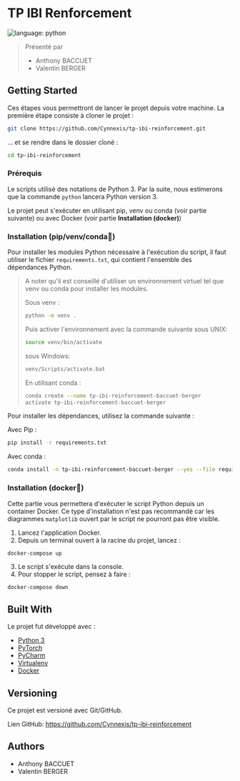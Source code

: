 # TP IBI Renforcement

![language: python][shield-language]

> Présenté par
> * Anthony BACCUET
> * Valentin BERGER

## Getting Started

Ces étapes vous permettront de lancer le projet depuis votre machine. La première étape consiste à cloner le projet :

```bash
git clone https://github.com/Cynnexis/tp-ibi-reinforcement.git
```

... et se rendre dans le dossier cloné :

```bash
cd tp-ibi-reinforcement
```

### Prérequis

Le scripts utilisé des notations de Python 3. Par la suite, nous estimerons que la commande `python` lancera Python version 3.

Le projet peut s'exécuter en utilisant pip, venv ou conda (voir partie suivante) ou avec Docker (voir partie **Installation (docker)**)

### Installation (pip/venv/conda🐍)

Pour installer les modules Python nécessaire à l'exécution du script, il faut utiliser le fichier `requirements.txt`, qui contient l'ensemble des dépendances Python.

> A noter qu'il est conseillé d'utiliser un environnement virtuel tel que venv ou conda pour installer les modules.
>
> Sous venv :
>
> ```bash
> python -m venv .
> ```
> 
> Puis activer l'environnement avec la commande suivante sous UNIX:
>
> ```bash
> source venv/bin/activate
> ```
> 
> sous Windows:
>
> ```bash
> venv/Scripts/activate.bat
> ```
> 
> En utilisant conda :
>
> ```bash
> conda create --name tp-ibi-reinforcement-baccuet-berger
> activate tp-ibi-reinforcement-baccuet-berger
> ```

Pour installer les dépendances, utilisez la commande suivante :

Avec Pip :

```bash
pip install -r requirements.txt
```

Avec conda :

```bash
conda install -n tp-ibi-reinforcement-baccuet-berger --yes --file requirements.txt
```

### Installation (docker🐳)

Cette partie vous permettera d'exécuter le script Python depuis un container Docker. Ce type d'installation n'est pas recommandé car les diagrammes `matplotlib` ouvert par le script ne pourront pas être visible.

1. Lancez l'application Docker.
2. Depuis un terminal ouvert à la racine du projet, lancez :
```bash
docker-compose up
```
3. Le script s'exécute dans la console.
4. Pour stopper le script, pensez à faire :
```
docker-compose down
```

## Built With

Le projet fut développé avec :

* [Python 3][python3]
* [PyTorch][pytorch]
* [PyCharm][pycharm]
* [Virtualenv][venv]
* [Docker][docker]

## Versioning

Ce projet est versioné avec Git/GitHub.

Lien GitHub: https://github.com/Cynnexis/tp-ibi-reinforcement

## Authors

* Anthony BACCUET
* Valentin BERGER

[shield-language]: https://img.shields.io/badge/language-python-yellow.svg
[python3]: https://www.python.org/download/releases/3.0/
[pytorch]: https://pytorch.org/
[pycharm]: https://www.jetbrains.com/pycharm/
[venv]: https://virtualenv.pypa.io
[docker]: https://www.docker.com/